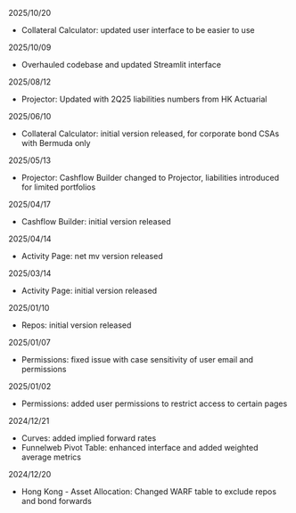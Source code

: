2025/10/20
- Collateral Calculator: updated user interface to be easier to use

2025/10/09
- Overhauled codebase and updated Streamlit interface

2025/08/12
- Projector: Updated with 2Q25 liabilities numbers from HK Actuarial

2025/06/10
- Collateral Calculator: initial version released, for corporate bond CSAs with Bermuda only

2025/05/13
- Projector: Cashflow Builder changed to Projector, liabilities introduced for limited portfolios

2025/04/17
- Cashflow Builder: initial version released

2025/04/14
- Activity Page: net mv version released

2025/03/14
- Activity Page: initial version released

2025/01/10
- Repos: initial version released

2025/01/07
- Permissions: fixed issue with case sensitivity of user email and permissions

2025/01/02
- Permissions: added user permissions to restrict access to certain pages

2024/12/21
- Curves: added implied forward rates
- Funnelweb Pivot Table: enhanced interface and added weighted average metrics

2024/12/20
- Hong Kong - Asset Allocation: Changed WARF table to exclude repos and bond forwards